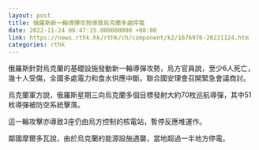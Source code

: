 ```yaml
---
layout: post
title: 俄羅斯新一輪導彈攻勢導致烏克蘭多處停電
date: 2022-11-24 06:47:15.000000000 +08:00
link: https://news.rthk.hk/rthk/ch/component/k2/1676976-20221124.htm
categories: rthk
---
```


俄羅斯針對烏克蘭的基礎設施發動新一輪導彈攻勢，烏方官員說，至少6人死亡，幾十人受傷，全國多處電力和食水供應中斷。聯合國安理會召開緊急會議商討。

烏克蘭軍方說，俄羅斯星期三向烏克蘭多個目標發射大約70枚巡航導彈，其中51枚導彈被防空系統擊落。

這一輪攻擊亦導致3座仍由烏方控制的核電站，暫停反應堆運作。

鄰國摩爾多瓦說，由於烏克蘭的能源設施遇襲，當地超過一半地方停電。
